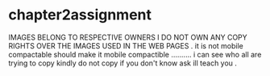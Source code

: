 # chapter2assignment
IMAGES BELONG TO RESPECTIVE OWNERS I DO NOT OWN ANY COPY RIGHTS OVER THE IMAGES USED IN THE WEB PAGES . 
it is not mobile compactable should make it mobile compactible ..........
i can see who all are trying to copy kindly do not copy if you don't know ask ill teach you .
